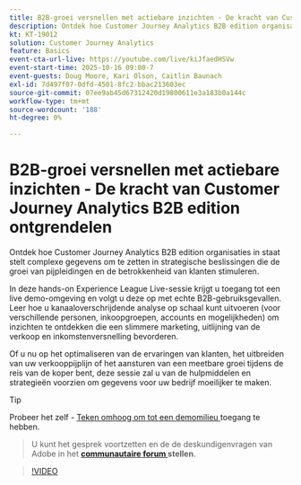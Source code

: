 ```yaml
---
title: B2B-groei versnellen met actiebare inzichten - De kracht van Customer Journey Analytics B2B edition ontgrendelen
description: Ontdek hoe Customer Journey Analytics B2B edition organisaties in staat stelt complexe gegevens om te zetten in strategische beslissingen die de groei van pijpleidingen en de betrokkenheid van klanten stimuleren.
kt: KT-19012
solution: Customer Journey Analytics
feature: Basics
event-cta-url-live: https://youtube.com/live/kiJfaedHSVw
event-start-time: 2025-10-16 09:00-7
event-guests: Doug Moore, Kari Olson, Caitlin Baunach
exl-id: 7d497f07-0dfd-4501-8fc2-bbac213603ec
source-git-commit: 07ee9ab45d67312420d19800611e3a183b0a144c
workflow-type: tm+mt
source-wordcount: '188'
ht-degree: 0%

---
```


# B2B-groei versnellen met actiebare inzichten - De kracht van Customer Journey Analytics B2B edition ontgrendelen

Ontdek hoe Customer Journey Analytics B2B edition organisaties in staat stelt complexe gegevens om te zetten in strategische beslissingen die de groei van pijpleidingen en de betrokkenheid van klanten stimuleren.

In deze hands-on Experience League Live-sessie krijgt u toegang tot een live demo-omgeving en volgt u deze op met echte B2B-gebruiksgevallen. Leer hoe u kanaaloverschrijdende analyse op schaal kunt uitvoeren (voor verschillende personen, inkoopgroepen, accounts en mogelijkheden) om inzichten te ontdekken die een slimmere marketing, uitlijning van de verkoop en inkomstenversnelling bevorderen.

Of u nu op het optimaliseren van de ervaringen van klanten, het uitbreiden van uw verkooppijplijn of het aansturen van een meetbare groei tijdens de reis van de koper bent, deze sessie zal u van de hulpmiddelen en strategieën voorzien om gegevens voor uw bedrijf moeilijker te maken.

>[!TIP]
>
> Probeer het zelf - [ Teken omhoog om tot een demomilieu ](https://business.adobe.com/resources/customer-journey-analytics-b2b-edition-sandbox.html) toegang te hebben.
> > U kunt het gesprek voortzetten en de de deskundigenvragen van Adobe in het **[communautaire forum ](https://experienceleaguecommunities.adobe.com/t5/adobe-analytics-discussions/experience-league-live-unlock-the-power-of-customer-journey/td-p/780513#) stellen**.

>[!VIDEO](https://video.tv.adobe.com/v/3476010/?learn=on&enablevpops)
